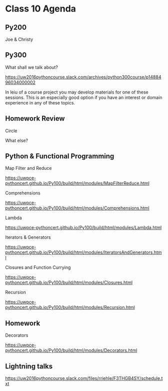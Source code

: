 # Class 10 Agenda

##  Py200

Joe & Christy

##  Py300

What shall we talk about?

https://uw2016pythoncourse.slack.com/archives/python300course/p1488496034000002

In leiu of a course project you may develop materials for one of these sessions.  This is an especially good option if you have an interest or domain experience in any of these topics.

##  Homework Review

Circle

What else?

##  Python & Functional Programming

Map Filter and Reduce

https://uwpce-pythoncert.github.io/Py100/build/html/modules/MapFilterReduce.html

Comprehensions

https://uwpce-pythoncert.github.io/Py100/build/html/modules/Comprehensions.html

Lambda

https://uwpce-pythoncert.github.io/Py100/build/html/modules/Lambda.html

Iterators & Generators

https://uwpce-pythoncert.github.io/Py100/build/html/modules/IteratorsAndGenerators.html

Closures and Function Currying

https://uwpce-pythoncert.github.io/Py100/build/html/modules/Closures.html

Recursion

https://uwpce-pythoncert.github.io/Py100/build/html/modules/Recursion.html

##  Homework

Decorators

https://uwpce-pythoncert.github.io/Py100/build/html/modules/Decorators.html

##  Lightning talks

https://uw2016pythoncourse.slack.com/files/rriehle/F3THGB4SY/schedule.txt
